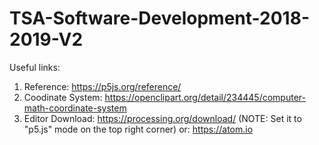 # TSA-Software-Development-2018-2019-V2
Useful links: 
1. Reference: https://p5js.org/reference/
2. Coodinate System: https://openclipart.org/detail/234445/computer-math-coordinate-system 
3. Editor Download: https://processing.org/download/ (NOTE: Set it to "p5.js" mode on the top right corner)
or: https://atom.io 

